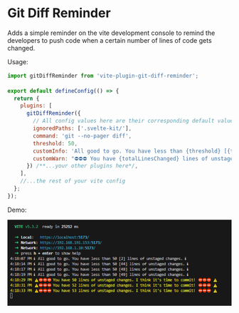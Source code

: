 # Git Diff Reminder

Adds a simple reminder on the vite development console to remind the developers to push code when a certain number of lines of code gets changed.

Usage:

```js
import gitDiffReminder from 'vite-plugin-git-diff-reminder';

export default defineConfig(() => {
  return {
    plugins: [
      gitDiffReminder({
        // All config values here are their corresponding default values. You may override them if needed or leave them empty.
        ignoredPaths: ['.svelte-kit/'],
        command: 'git --no-pager diff',
        threshold: 50,
        customInfo: 'All good to go. You have less than {threshold} [{totalLinesChanged}] lines of unstaged changes.',
        customWarn: "⛔⛔⛔ You have {totalLinesChanged} lines of unstaged changes. I think it's time to commit! ⛔⛔⛔",
      }) /**...your other plugins here*/,
    ],
    //...the rest of your vite config
  };
});
```

Demo:

![demo](./demo.png)
